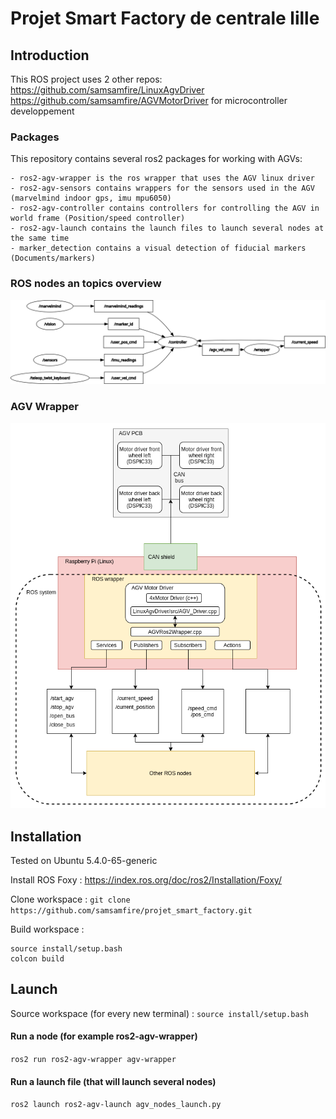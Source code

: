 # Projet Smart Factory de centrale lille


## Introduction
This ROS project uses 2 other repos:
https://github.com/samsamfire/LinuxAgvDriver
https://github.com/samsamfire/AGVMotorDriver for microcontroller developpement

### Packages
This repository contains several ros2 packages for working with AGVs:

	- ros2-agv-wrapper is the ros wrapper that uses the AGV linux driver
	- ros2-agv-sensors contains wrappers for the sensors used in the AGV (marvelmind indoor gps, imu mpu6050)
	- ros2-agv-controller contains controllers for controlling the AGV in world frame (Position/speed controller)
	- ros2-agv-launch contains the launch files to launch several nodes at the same time
	- marker_detection contains a visual detection of fiducial markers (Documents/markers)


### ROS nodes an topics overview
![Alt text](Documents/rosgraph.png?raw=true "ROS functional overview")


### AGV Wrapper
![Alt text](Documents/AGV.png?raw=true "AGV description")

## Installation
Tested on Ubuntu 5.4.0-65-generic

Install ROS Foxy :
https://index.ros.org/doc/ros2/Installation/Foxy/

Clone workspace :
`git clone https://github.com/samsamfire/projet_smart_factory.git`

Build workspace :
```
source install/setup.bash
colcon build
```


## Launch
Source workspace (for every new terminal) :
`source install/setup.bash`

#### Run a node (for example ros2-agv-wrapper)
`ros2 run ros2-agv-wrapper agv-wrapper`
#### Run a launch file (that will launch several nodes)
`ros2 launch ros2-agv-launch agv_nodes_launch.py`
